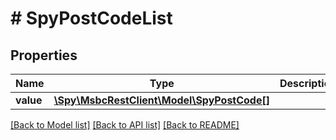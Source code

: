 # # SpyPostCodeList

## Properties

Name | Type | Description | Notes
------------ | ------------- | ------------- | -------------
**value** | [**\Spy\MsbcRestClient\Model\SpyPostCode[]**](SpyPostCode.md) |  | [optional]

[[Back to Model list]](../../README.md#models) [[Back to API list]](../../README.md#endpoints) [[Back to README]](../../README.md)
